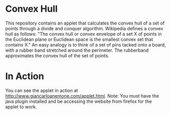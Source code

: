 Convex Hull
===========

This repository contains an applet that calculates the convex hull of a set of points through a divide and conquer algorithm. Wikipedia defines a convex hull as follows: "The convex hull or convex envelope of a set X of points in the Euclidean plane or Euclidean space is the smallest convex set that contains X." An easy analogy is to think of a set of pins tacked onto a board, with a rubber band stretched around the perimeter.  The rubberband approximates the convex hull of the set of points.

In Action
=========

You can see the applet in action at http://www.giancarloanemone.com/applet.html. Note: You must have the java plugin installed and be accessing the website from firefox for the applet to work.
